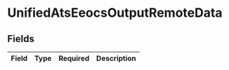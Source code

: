 # UnifiedAtsEeocsOutputRemoteData


## Fields

| Field       | Type        | Required    | Description |
| ----------- | ----------- | ----------- | ----------- |